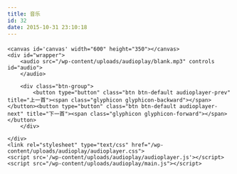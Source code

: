 ```yaml
---
title: 音乐
id: 32
date: 2015-10-31 23:10:18
---
```


<div class="mp3">

#### 

	<canvas id='canvas' width="600" height="350"></canvas>
	<div id="wrapper">
		<audio src="/wp-content/uploads/audioplay/blank.mp3" controls id="audio">
		</audio>

		<div class="btn-group">
			<button type="button" class="btn btn-default audioplayer-prev" title="上一首"><span class="glyphicon glyphicon-backward"></span></button><button type="button" class="btn btn-default audioplayer-next" title="下一首"><span class="glyphicon glyphicon-forward"></span></button>
		</div>

	</div>
	<link rel="stylesheet" type="text/css" href="/wp-content/uploads/audioplay/audioplayer.css">
	<script src='/wp-content/uploads/audioplay/audioplayer.js'></script>
	<script src="/wp-content/uploads/audioplay/main.js"></script>
</div>